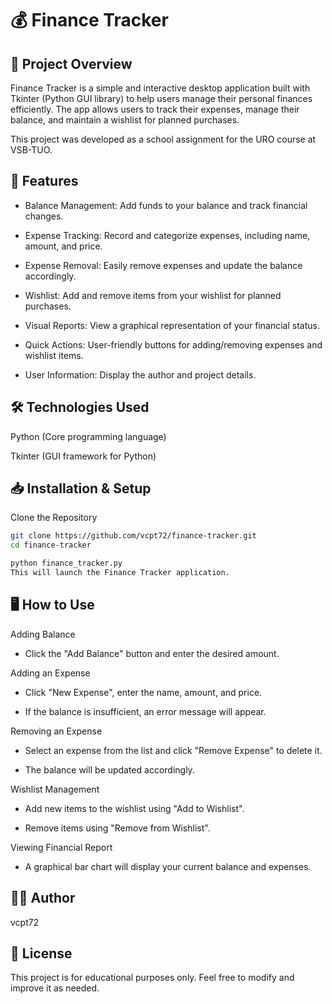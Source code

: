 # 💰 Finance Tracker
## 📌 Project Overview
Finance Tracker is a simple and interactive desktop application built with Tkinter (Python GUI library) to help users manage their personal finances efficiently. The app allows users to track their expenses, manage their balance, and maintain a wishlist for planned purchases.

This project was developed as a school assignment for the URO course at VSB-TUO.

## 🎯 Features
- Balance Management: Add funds to your balance and track financial changes.

- Expense Tracking: Record and categorize expenses, including name, amount, and price.

- Expense Removal: Easily remove expenses and update the balance accordingly.

- Wishlist: Add and remove items from your wishlist for planned purchases.

- Visual Reports: View a graphical representation of your financial status.

- Quick Actions: User-friendly buttons for adding/removing expenses and wishlist items.

- User Information: Display the author and project details.

## 🛠️ Technologies Used
Python (Core programming language)

Tkinter (GUI framework for Python)

## 📥 Installation & Setup
Clone the Repository

```bash
git clone https://github.com/vcpt72/finance-tracker.git
cd finance-tracker
```


```bash
python finance_tracker.py
This will launch the Finance Tracker application.
```

## 🖥️ How to Use
Adding Balance

- Click the "Add Balance" button and enter the desired amount.

Adding an Expense

- Click "New Expense", enter the name, amount, and price.

- If the balance is insufficient, an error message will appear.

Removing an Expense

- Select an expense from the list and click "Remove Expense" to delete it.

- The balance will be updated accordingly.

Wishlist Management

- Add new items to the wishlist using "Add to Wishlist".

- Remove items using "Remove from Wishlist".

Viewing Financial Report

- A graphical bar chart will display your current balance and expenses.

## 🧑‍💻 Author
vcpt72

## 📝 License
This project is for educational purposes only. Feel free to modify and improve it as needed.
